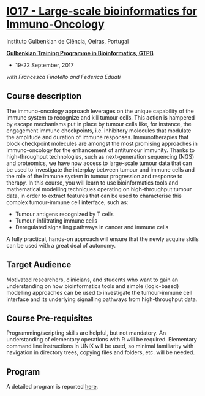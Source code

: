 # [IO17 - Large-scale bioinformatics for Immuno-Oncology](http://gtpb.igc.gulbenkian.pt/bicourses/Archive/2017/IO17/index.html)

Instituto Gulbenkian de Ciência, Oeiras, Portugal

[**Gulbenkian Training Programme in Bioinformatics, GTPB**](http://gtpb.igc.gulbenkian.pt/bicourses/index.html)
 - 19-22 September, 2017

*with Francesca Finotello and Federica Eduati*


## Course description

The immuno-oncology approach leverages on the unique capability of the immune system to recognize and kill tumour cells. This action is hampered by escape mechanisms put in place by tumour cells like, for instance, the engagement immune checkpoints, i.e. inhibitory molecules that modulate the amplitude and duration of immune responses. Immunotherapies that block checkpoint molecules are amongst the most promising approaches in immuno-oncology for the enhancement of antitumour immunity. Thanks to high-throughput technologies, such as next-generation sequencing (NGS) and proteomics, we have now access to large-scale tumour data that can be used to investigate the interplay between tumour and immune cells and the role of the immune system in tumour progression and response to therapy. In this course, you will learn to use bioinformatics tools and mathematical modelling techniques operating on high-throughput tumour data, in order to extract features that can be used to characterise this complex tumour-immune cell interface, such as:

* Tumour antigens recognized by T cells
* Tumour-infiltrating immune cells
* Deregulated signalling pathways in cancer and immune cells

A fully practical, hands-on approach will ensure that the newly acquire skills can be used with a great deal of autonomy.

## Target Audience

Motivated researchers, clinicians, and students who want to gain an understanding on how bioinformatics tools and simple (logic-based) modelling approaches can be used to investigate the tumour-immune cell interface and its underlying signalling pathways from high-throughput data.

## Course Pre-requisites

Programming/scripting skills are helpful, but not mandatory. An understanding of elementary operations with R will be required. Elementary command line instructions in UNIX will be used, so minimal familiarity with navigation in directory trees, copying files and folders, etc. will be needed. 

## Program

A detailed program is reported [here](https://github.com/FFinotello/Immuno-Oncology/blob/master/Program.md).
